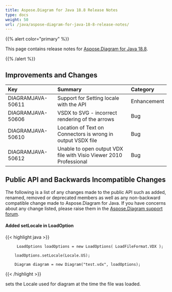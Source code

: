```yaml
---
title: Aspose.Diagram for Java 18.8 Release Notes
type: docs
weight: 50
url: /java/aspose-diagram-for-java-18-8-release-notes/
---
```


{{% alert color="primary" %}} 

This page contains release notes for [Aspose.Diagram for Java 18.8](https://repository.aspose.com/repo/com/aspose/aspose-diagram/18.8/).

{{% /alert %}} 
## **Improvements and Changes**

|**Key**|**Summary**|**Category**|
| :- | :- | :- |
|DIAGRAMJAVA-50611|Support for Setting locale with the API|Enhancement|
|DIAGRAMJAVA-50606|VSDX to SVG - incorrect rendering of the arrows|Bug|
|DIAGRAMJAVA-50610|Location of Text on Connectors is wrong in output VSDX file|Bug|
|DIAGRAMJAVA-50612|Unable to open output VDX file with Visio Viewer 2010 Professional|Bug|
## **Public API and Backwards Incompatible Changes**
The following is a list of any changes made to the public API such as added, renamed, removed or deprecated members as well as any non-backward compatible change made to Aspose.Diagram for Java. If you have concerns about any change listed, please raise them in the [Aspose.Diagram support forum](https://forum.aspose.com/c/diagram/17).
#### **Added setLocale in LoadOption**
{{< highlight java >}}

         LoadOptions loadOptions = new LoadOptions( LoadFileFormat.VDX ); 

        loadOptions.setLocale(Locale.US);

        Diagram diagram = new Diagram("test.vdx", loadOptions); 

{{< /highlight >}}

sets the Locale used for diagram at the time the file was loaded.
